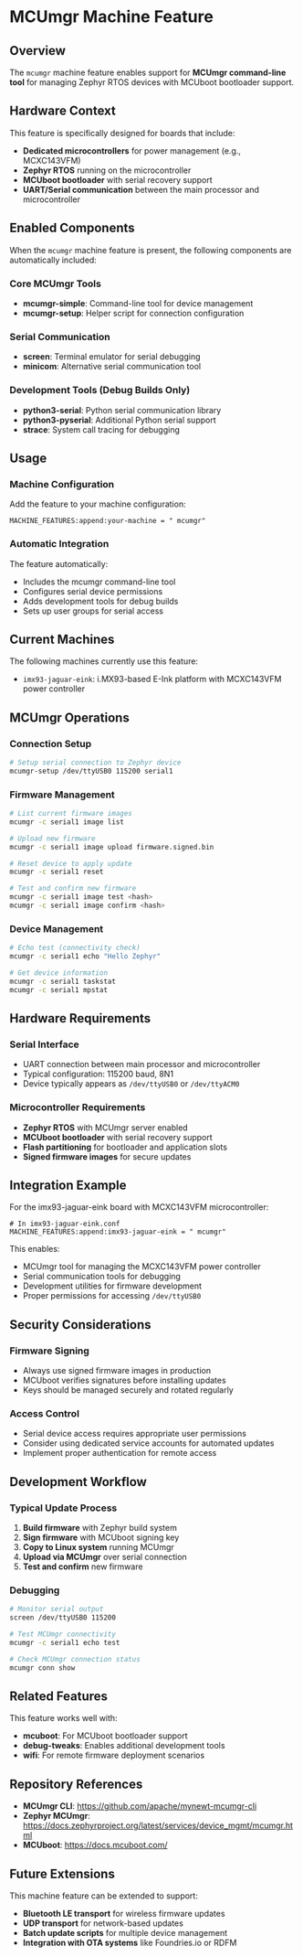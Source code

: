 # MCUmgr Machine Feature

## Overview

The `mcumgr` machine feature enables support for **MCUmgr command-line tool** for managing Zephyr RTOS devices with MCUboot bootloader support.

## Hardware Context

This feature is specifically designed for boards that include:
- **Dedicated microcontrollers** for power management (e.g., MCXC143VFM)
- **Zephyr RTOS** running on the microcontroller
- **MCUboot bootloader** with serial recovery support
- **UART/Serial communication** between the main processor and microcontroller

## Enabled Components

When the `mcumgr` machine feature is present, the following components are automatically included:

### Core MCUmgr Tools
- **mcumgr-simple**: Command-line tool for device management
- **mcumgr-setup**: Helper script for connection configuration

### Serial Communication
- **screen**: Terminal emulator for serial debugging
- **minicom**: Alternative serial communication tool

### Development Tools (Debug Builds Only)
- **python3-serial**: Python serial communication library
- **python3-pyserial**: Additional Python serial support
- **strace**: System call tracing for debugging

## Usage

### Machine Configuration

Add the feature to your machine configuration:

```bitbake
MACHINE_FEATURES:append:your-machine = " mcumgr"
```

### Automatic Integration

The feature automatically:
- Includes the mcumgr command-line tool
- Configures serial device permissions
- Adds development tools for debug builds
- Sets up user groups for serial access

## Current Machines

The following machines currently use this feature:

- `imx93-jaguar-eink`: i.MX93-based E-Ink platform with MCXC143VFM power controller

## MCUmgr Operations

### Connection Setup
```bash
# Setup serial connection to Zephyr device
mcumgr-setup /dev/ttyUSB0 115200 serial1
```

### Firmware Management
```bash
# List current firmware images
mcumgr -c serial1 image list

# Upload new firmware
mcumgr -c serial1 image upload firmware.signed.bin

# Reset device to apply update
mcumgr -c serial1 reset

# Test and confirm new firmware
mcumgr -c serial1 image test <hash>
mcumgr -c serial1 image confirm <hash>
```

### Device Management
```bash
# Echo test (connectivity check)
mcumgr -c serial1 echo "Hello Zephyr"

# Get device information
mcumgr -c serial1 taskstat
mcumgr -c serial1 mpstat
```

## Hardware Requirements

### Serial Interface
- UART connection between main processor and microcontroller
- Typical configuration: 115200 baud, 8N1
- Device typically appears as `/dev/ttyUSB0` or `/dev/ttyACM0`

### Microcontroller Requirements
- **Zephyr RTOS** with MCUmgr server enabled
- **MCUboot bootloader** with serial recovery support
- **Flash partitioning** for bootloader and application slots
- **Signed firmware images** for secure updates

## Integration Example

For the imx93-jaguar-eink board with MCXC143VFM microcontroller:

```bitbake
# In imx93-jaguar-eink.conf
MACHINE_FEATURES:append:imx93-jaguar-eink = " mcumgr"
```

This enables:
- MCUmgr tool for managing the MCXC143VFM power controller
- Serial communication tools for debugging
- Development utilities for firmware development
- Proper permissions for accessing `/dev/ttyUSB0`

## Security Considerations

### Firmware Signing
- Always use signed firmware images in production
- MCUboot verifies signatures before installing updates
- Keys should be managed securely and rotated regularly

### Access Control
- Serial device access requires appropriate user permissions
- Consider using dedicated service accounts for automated updates
- Implement proper authentication for remote access

## Development Workflow

### Typical Update Process
1. **Build firmware** with Zephyr build system
2. **Sign firmware** with MCUboot signing key
3. **Copy to Linux system** running MCUmgr
4. **Upload via MCUmgr** over serial connection
5. **Test and confirm** new firmware

### Debugging
```bash
# Monitor serial output
screen /dev/ttyUSB0 115200

# Test MCUmgr connectivity
mcumgr -c serial1 echo test

# Check MCUmgr connection status
mcumgr conn show
```

## Related Features

This feature works well with:
- **mcuboot**: For MCUboot bootloader support
- **debug-tweaks**: Enables additional development tools
- **wifi**: For remote firmware deployment scenarios

## Repository References

- **MCUmgr CLI**: https://github.com/apache/mynewt-mcumgr-cli
- **Zephyr MCUmgr**: https://docs.zephyrproject.org/latest/services/device_mgmt/mcumgr.html
- **MCUboot**: https://docs.mcuboot.com/

## Future Extensions

This machine feature can be extended to support:
- **Bluetooth LE transport** for wireless firmware updates
- **UDP transport** for network-based updates
- **Batch update scripts** for multiple device management
- **Integration with OTA systems** like Foundries.io or RDFM
